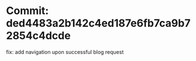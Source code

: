 # Commit: ded4483a2b142c4ed187e6fb7ca9b72854c4dcde

fix: add navigation upon successful blog request
